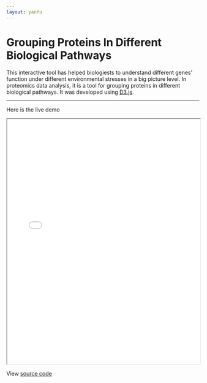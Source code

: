 ```yaml
---
layout: yanfu
---
```


# [](#header-1)Grouping Proteins In Different Biological Pathways

This interactive tool has helped biologiests to understand different genes' function under different environmental stresses in a big picture level. In proteomics data analysis, it is a tool for grouping proteins in different biological pathways. It was developed using [D3.js](https://d3js.org/).

---

Here is the live demo

<iframe
  src="../webpages/ProteomicsGrouping/"
  style="width:100%; height:640px;">
</iframe>

View [source code](https://github.com/yanfuzhou/yanfuzhou.github.io/tree/master/webpages/ProteomicsGrouping)